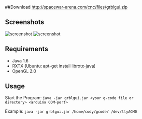 ##Download
http://spacewar-arena.com/cnc/files/grblgui.zip

## Screenshots
![screenshot](https://github.com/cody82/grblgui/raw/master/grblgui.png)
![screenshot](https://github.com/cody82/grblgui/raw/master/grblgui2.png)

## Requirements
* Java 1.6
* RXTX (Ubuntu: apt-get install librxtx-java)
* OpenGL 2.0

## Usage
Start the Program: `java -jar grblgui.jar <your g-code file or directory> <arduino COM-port>`

Example: `java -jar grblgui.jar /home/cody/gcode/ /dev/ttyACM0`

